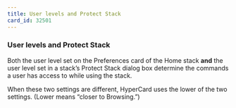 ```yaml
---
title: User levels and Protect Stack
card_id: 32501
---
```


### User levels and Protect Stack

Both the user level set on the Preferences card of the Home stack <b>and</b> the user level set in a stack’s Protect Stack dialog box determine the commands a user has access to while using the stack.

When these two settings are different, HyperCard uses the lower of the two settings. (Lower means “closer to Browsing.”) 